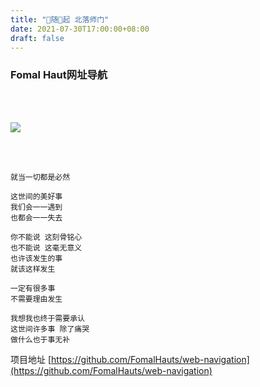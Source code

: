 ```yaml
---
title: "🐳随🌊起 北落师门"
date: 2021-07-30T17:00:00+08:00
draft: false
---
```


### Fomal Haut网址导航

<br /><br />

[![](https://img.shields.io/badge/repo-navigation-white?style=flat&logo=github&colorB=red)](https://github.com/FomalHauts/web-navigation) 

<br /><br />

```
就当一切都是必然

这世间的美好事
我们会一一遇到
也都会一一失去

你不能说 这刻骨铭心
也不能说 这毫无意义
也许该发生的事
就该这样发生

一定有很多事
不需要理由发生

我想我也终于需要承认
这世间许多事 除了痛哭
做什么也于事无补
```

项目地址 [https://github.com/FomalHauts/web-navigation](https://github.com/FomalHauts/web-navigation)
